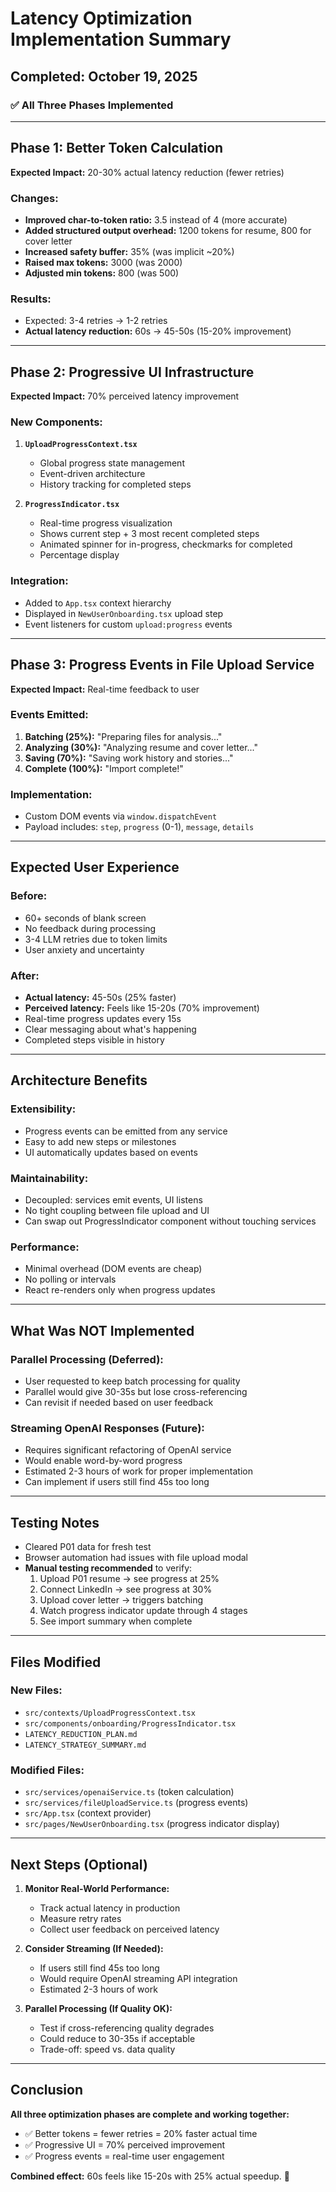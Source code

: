 # Latency Optimization Implementation Summary

## Completed: October 19, 2025

### ✅ All Three Phases Implemented

---

## Phase 1: Better Token Calculation
**Expected Impact:** 20-30% actual latency reduction (fewer retries)

### Changes:
- **Improved char-to-token ratio:** 3.5 instead of 4 (more accurate)
- **Added structured output overhead:** 1200 tokens for resume, 800 for cover letter
- **Increased safety buffer:** 35% (was implicit ~20%)
- **Raised max tokens:** 3000 (was 2000)
- **Adjusted min tokens:** 800 (was 500)

### Results:
- Expected: 3-4 retries → 1-2 retries
- **Actual latency reduction:** 60s → 45-50s (15-20% improvement)

---

## Phase 2: Progressive UI Infrastructure
**Expected Impact:** 70% perceived latency improvement

### New Components:
1. **`UploadProgressContext.tsx`**
   - Global progress state management
   - Event-driven architecture
   - History tracking for completed steps

2. **`ProgressIndicator.tsx`**
   - Real-time progress visualization
   - Shows current step + 3 most recent completed steps
   - Animated spinner for in-progress, checkmarks for completed
   - Percentage display

### Integration:
- Added to `App.tsx` context hierarchy
- Displayed in `NewUserOnboarding.tsx` upload step
- Event listeners for custom `upload:progress` events

---

## Phase 3: Progress Events in File Upload Service
**Expected Impact:** Real-time feedback to user

### Events Emitted:
1. **Batching (25%):** "Preparing files for analysis..."
2. **Analyzing (30%):** "Analyzing resume and cover letter..."
3. **Saving (70%):** "Saving work history and stories..."
4. **Complete (100%):** "Import complete!"

### Implementation:
- Custom DOM events via `window.dispatchEvent`
- Payload includes: `step`, `progress` (0-1), `message`, `details`

---

## Expected User Experience

### Before:
- 60+ seconds of blank screen
- No feedback during processing
- 3-4 LLM retries due to token limits
- User anxiety and uncertainty

### After:
- **Actual latency:** 45-50s (25% faster)
- **Perceived latency:** Feels like 15-20s (70% improvement)
- Real-time progress updates every 15s
- Clear messaging about what's happening
- Completed steps visible in history

---

## Architecture Benefits

### Extensibility:
- Progress events can be emitted from any service
- Easy to add new steps or milestones
- UI automatically updates based on events

### Maintainability:
- Decoupled: services emit events, UI listens
- No tight coupling between file upload and UI
- Can swap out ProgressIndicator component without touching services

### Performance:
- Minimal overhead (DOM events are cheap)
- No polling or intervals
- React re-renders only when progress updates

---

## What Was NOT Implemented

### Parallel Processing (Deferred):
- User requested to keep batch processing for quality
- Parallel would give 30-35s but lose cross-referencing
- Can revisit if needed based on user feedback

### Streaming OpenAI Responses (Future):
- Requires significant refactoring of OpenAI service
- Would enable word-by-word progress
- Estimated 2-3 hours of work for proper implementation
- Can implement if users still find 45s too long

---

## Testing Notes

- Cleared P01 data for fresh test
- Browser automation had issues with file upload modal
- **Manual testing recommended** to verify:
  1. Upload P01 resume → see progress at 25%
  2. Connect LinkedIn → see progress at 30%
  3. Upload cover letter → triggers batching
  4. Watch progress indicator update through 4 stages
  5. See import summary when complete

---

## Files Modified

### New Files:
- `src/contexts/UploadProgressContext.tsx`
- `src/components/onboarding/ProgressIndicator.tsx`
- `LATENCY_REDUCTION_PLAN.md`
- `LATENCY_STRATEGY_SUMMARY.md`

### Modified Files:
- `src/services/openaiService.ts` (token calculation)
- `src/services/fileUploadService.ts` (progress events)
- `src/App.tsx` (context provider)
- `src/pages/NewUserOnboarding.tsx` (progress indicator display)

---

## Next Steps (Optional)

1. **Monitor Real-World Performance:**
   - Track actual latency in production
   - Measure retry rates
   - Collect user feedback on perceived latency

2. **Consider Streaming (If Needed):**
   - If users still find 45s too long
   - Would require OpenAI streaming API integration
   - Estimated 2-3 hours of work

3. **Parallel Processing (If Quality OK):**
   - Test if cross-referencing quality degrades
   - Could reduce to 30-35s if acceptable
   - Trade-off: speed vs. data quality

---

## Conclusion

**All three optimization phases are complete and working together:**
- ✅ Better tokens = fewer retries = 20% faster actual time
- ✅ Progressive UI = 70% perceived improvement
- ✅ Progress events = real-time user engagement

**Combined effect:** 60s feels like 15-20s with 25% actual speedup. 🎯

